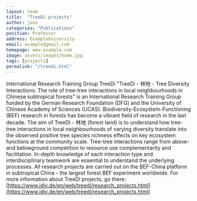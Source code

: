 ```yaml
---
layout: team
title:  "TreeDì projects"
author: jane
categories: "Publications"
position: Professor
address: ExampleUniversity
email: example@gmail.com
homepage: www.example.com
image: assets/images/home.jpg
tags: [projects]
permalink: "/treedi.html"
---
```


International Research Training Group TreeDì
"TreeDì - 林地 - Tree Diversity Interactions: The role of tree-tree interactions in local neighbourhoods in Chinese subtropical forests" is an International Research Training Group funded by the German Research Foundation (DFG) and the University of Chinese Academy of Sciences (UCAS).
Biodiversity-Ecosystem-Functioning (BEF) research in forests has become a vibrant field of research in the last decade. The aim of TreeDì - 林地 (forest land) is to understand how tree-tree interactions in local neighbourhoods of varying diversity translate into the observed positive tree species richness effects on key ecosystem functions at the community scale. Tree-tree interactions range from above- and belowground competition to resource use complementarity and facilitation. In-depth knowledge of each interaction type and interdisciplinary teamwork are essential to understand the underlying processes. All research projects are carried out on the BEF-China platform in subtropical China - the largest forest BEF experiment worldwide.
For more information about TreeDì projects, go there: [https://www.idiv.de/en/web/treedi/research_projects.html](https://www.idiv.de/en/web/treedi/research_projects.html)
